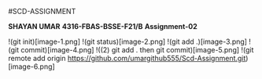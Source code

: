 #SCD-ASSIGNMENT

**SHAYAN UMAR**
**4316-FBAS-BSSE-F21/B**
**Assignment-02**


!(git init)[image-1.png]
!(git status)[image-2.png]
!(git add .)[image-3.png]
!(git commit)[image-4.png]
!((2) git add . then git commit)[image-5.png]
!(git remote add origin https://github.com/umargithub555/Scd-Assignment.git)[image-6.png]
